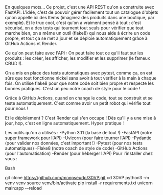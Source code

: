 En quelques mots...
Ce projet, c'est une API REST qu'on a construite avec FastAPI. L'idée, c'est de pouvoir gérer facilement tout un catalogue d'objets qu'on appelle ici des Items (imaginez des produits dans une boutique, par exemple). Et le truc cool, c'est qu'on a vraiment pensé à tout : c'est sécurisé, on a des tests qui tournent tout seuls pour vérifier que tout marche bien, on a même un outil (flake8) qui nous aide à écrire un code propre, et tout ça se met à jour et se déploie automatiquement grâce à GitHub Actions et Render.


Ce qu'on peut faire avec l'API :
 On peut faire tout ce qu'il faut sur les produits : les créer, les afficher, les modifier et les supprimer (le fameux CRUD !).

 On a mis en place des tests automatiques avec pytest, comme ça, on est sûrs que tout fonctionne nickel sans avoir à tout vérifier à la main à chaque fois.
 On utilise flake8 pour que notre code soit bien propre et respecte les bonnes pratiques. C'est un peu notre coach de style pour le code ! 

 Grâce à GitHub Actions, quand on change le code, tout se construit et se teste automatiquement. C'est comme avoir un petit robot qui vérifie tout pour nous !

 Et le déploiement ? C'est Render qui s'en occupe ! Dès qu'il y a une mise à jour, hop, c'est en ligne automatiquement. Hyper pratique !


Les outils qu'on a utilisés :
-Python 3.11 (la base de tout !)
-FastAPI (notre super framework pour l'API)
-Uvicorn (pour faire tourner l'API)
-Pydantic (pour valider nos données, c'est important !)
-Pytest (pour nos tests automatiques)
-Flake8 (notre coach de style de code)
-GitHub Actions (pour l'automatisation)
-Render (pour héberger l'API)
Pour l'installer chez vous :

Bash

git clone https://github.com/monpseudo/3DVP.git
cd 3DVP
python3 -m venv venv
source venv/bin/activate
pip install -r requirements.txt
uvicorn main:app --reload